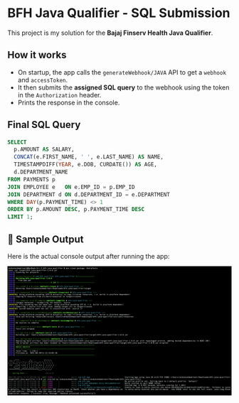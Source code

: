 # BFH Java Qualifier - SQL Submission

This project is my solution for the **Bajaj Finserv Health Java Qualifier**.

## How it works
- On startup, the app calls the `generateWebhook/JAVA` API to get a `webhook` and `accessToken`.
- It then submits the **assigned SQL query** to the webhook using the token in the `Authorization` header.
- Prints the response in the console.

## Final SQL Query
```sql
SELECT 
  p.AMOUNT AS SALARY,
  CONCAT(e.FIRST_NAME, ' ', e.LAST_NAME) AS NAME,
  TIMESTAMPDIFF(YEAR, e.DOB, CURDATE()) AS AGE,
  d.DEPARTMENT_NAME
FROM PAYMENTS p
JOIN EMPLOYEE e   ON e.EMP_ID = p.EMP_ID
JOIN DEPARTMENT d ON d.DEPARTMENT_ID = e.DEPARTMENT
WHERE DAY(p.PAYMENT_TIME) <> 1
ORDER BY p.AMOUNT DESC, p.PAYMENT_TIME DESC
LIMIT 1;
```

## 📸 Sample Output

Here is the actual console output after running the app:

![Output Screenshot](Output.png)
